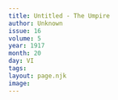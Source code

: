 ```yaml
---
title: Untitled - The Umpire
author: Unknown
issue: 16
volume: 5
year: 1917
month: 20
day: VI
tags:
layout: page.njk
image:
---
```





